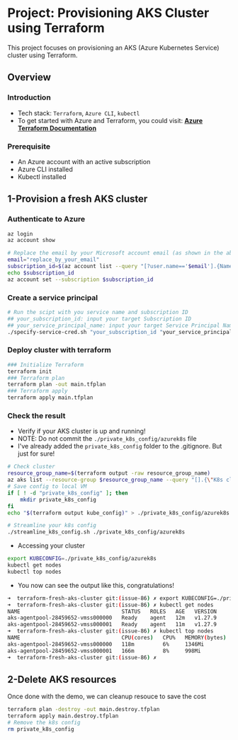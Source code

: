 # Project: Provisioning AKS Cluster using Terraform

This project focuses on provisioning an AKS (Azure Kubernetes Service) cluster using Terraform.

## Overview

### Introduction

- Tech stack: `Terraform`, `Azure CLI`, `kubectl`
- To get started with Azure and Terraform, you could visit: [**Azure Terraform Documentation**](https://docs.microsoft.com/en-us/azure/developer/terraform/)

### Prerequisite

- An Azure account with an active subscription
- Azure CLI installed
- Kubectl installed

## 1-Provision a fresh AKS cluster

### Authenticate to Azure

```bash
az login
az account show

# Replace the email by your Microsoft account email (as shown in the above command)
email="replace_by_your_email"
subscription_id=$(az account list --query "[?user.name=='$email'].{Name:name, ID:id, Default:isDefault}" | jq -r '.[].ID')
echo $subscription_id
az account set --subscription $subscription_id
```

### Create a service principal

```bash
# Run the scipt with you service name and subscription ID
## your_subscription_id: input your target Subscription ID
## your_service_principal_name: input your target Service Principal Name
./specify-service-cred.sh "your_subscription_id "your_service_principal_name"
```

### Deploy cluster with terraform

```bash
### Initialize Terraform
terraform init
### Terraform plan
terraform plan -out main.tfplan
### Terraform apply
terraform apply main.tfplan
```

### Check the result

- Verify if your AKS cluster is up and running!
- NOTE: Do not commit the `./private_k8s_config/azurek8s` file
- I've already added the `private_k8s_config` folder to the .gitignore. But just for sure!

```bash
# Check cluster
resource_group_name=$(terraform output -raw resource_group_name)
az aks list --resource-group $resource_group_name --query "[].{\"K8s cluster name\":name}" --output table
# Save config to local VM
if [ ! -d "private_k8s_config" ]; then
    mkdir private_k8s_config
fi
echo "$(terraform output kube_config)" > ./private_k8s_config/azurek8s

# Streamline your k8s config
./streamline_k8s_config.sh ./private_k8s_config/azurek8s
```

- Accessing your cluster

```bash
export KUBECONFIG=./private_k8s_config/azurek8s
kubectl get nodes
kubectl top nodes
```

- You now can see the output like this, congratulations!

```bash
➜  terraform-fresh-aks-cluster git:(issue-86) ✗ export KUBECONFIG=./private_k8s_config/azurek8s
➜  terraform-fresh-aks-cluster git:(issue-86) ✗ kubectl get nodes
NAME                                STATUS   ROLES   AGE   VERSION
aks-agentpool-28459652-vmss000000   Ready    agent   12m   v1.27.9
aks-agentpool-28459652-vmss000001   Ready    agent   11m   v1.27.9
➜  terraform-fresh-aks-cluster git:(issue-86) ✗ kubectl top nodes
NAME                                CPU(cores)   CPU%   MEMORY(bytes)   MEMORY%
aks-agentpool-28459652-vmss000000   118m         6%     1346Mi          29%
aks-agentpool-28459652-vmss000001   166m         8%     998Mi           21%
➜  terraform-fresh-aks-cluster git:(issue-86) ✗
```

## 2-Delete AKS resources

Once done with the demo, we can cleanup resouce to save the cost

```bash
terraform plan -destroy -out main.destroy.tfplan
terraform apply main.destroy.tfplan
# Remove the k8s config
rm private_k8s_config
```
